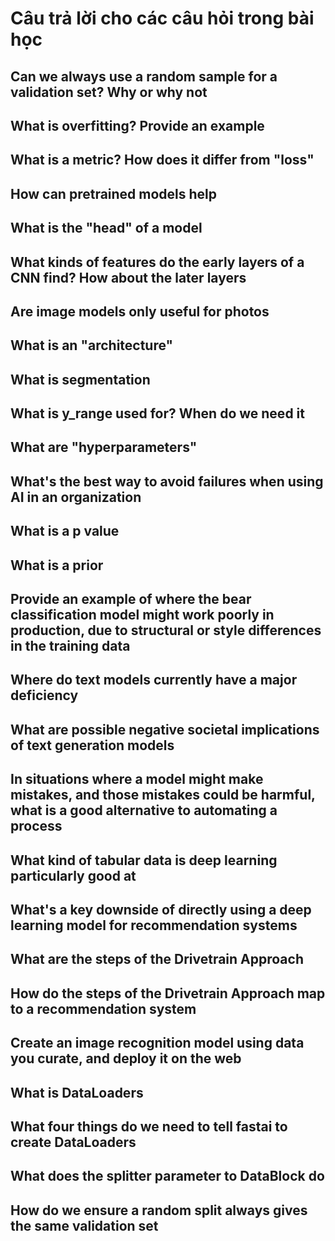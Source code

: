# Câu trả lời cho các câu hỏi trong bài học

## Can we always use a random sample for a validation set? Why or why not

## What is overfitting? Provide an example

## What is a metric? How does it differ from "loss"

## How can pretrained models help

## What is the "head" of a model

## What kinds of features do the early layers of a CNN find? How about the later layers

## Are image models only useful for photos

## What is an "architecture"

## What is segmentation

## What is y_range used for? When do we need it

## What are "hyperparameters"

## What's the best way to avoid failures when using AI in an organization

## What is a p value

## What is a prior

## Provide an example of where the bear classification model might work poorly in production, due to structural or style differences in the training data

## Where do text models currently have a major deficiency

## What are possible negative societal implications of text generation models

## In situations where a model might make mistakes, and those mistakes could be harmful, what is a good alternative to automating a process

## What kind of tabular data is deep learning particularly good at

## What's a key downside of directly using a deep learning model for recommendation systems

## What are the steps of the Drivetrain Approach

## How do the steps of the Drivetrain Approach map to a recommendation system

## Create an image recognition model using data you curate, and deploy it on the web

## What is DataLoaders

## What four things do we need to tell fastai to create DataLoaders

## What does the splitter parameter to DataBlock do

## How do we ensure a random split always gives the same validation set
